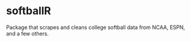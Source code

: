 # softballR
Package that scrapes and cleans college softball data from NCAA, ESPN, and a few others.
